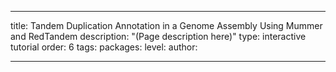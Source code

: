 ---

title: Tandem Duplication Annotation in a Genome Assembly Using Mummer and RedTandem
description: "(Page description here)"
type: interactive tutorial
order: 6
tags: 
packages: 
level: 
author: 

---